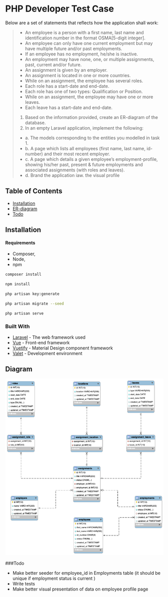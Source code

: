 # PHP Developer Test Case

Below are a set of statements that reflects how the application shall work:
> * An employee is a person with a first name, last name and identification
      number in the format OSMA[5-digit integer]. 
> * An employee can only have one current employment but may have multiple
      future and/or past employments.
> * If an employee has no employment, he/she is inactive. 
> * An employment may have none, one, or multiple assignments, past, current
      and/or future.
> * An assignment is given by an employer. 
> * An assignment is located in one or more countries.
> * While on an assignment, the employee has several roles. 
> * Each role has a start-date and end-date.
> * Each role has one of two types: Qualification or Position.
> * While on an assignment, the employee may have one or more leaves.
> * Each leave has a start-date and end-date.
> 1. Based on the information provided, create an ER-diagram of the database.
> 2. In an empty Laravel application, implement the following:
> * a. The models corresponding to the entities you modelled in task 1.
> * b. A page which lists all employees (first name, last name, id-number) and
  their most recent employer.
> * c. A page which details a given employee’s employment-profile, showing
  his/her past, present & future employments and associated
  assignments (with roles and leaves).
> * d. Brand the application iaw. the visual profile

## Table of Contents

- [Installation](#installation)
- [ER-diagram](#diagram)
- [Todo](#todo)

## Installation
#### Requirements
 * Composer, 
 * Node, 
 * npm

```bash
composer install
```
```bash
npm install
```
```bash
php artisan key:generate
```
```bash
php artisan migrate --seed
```
```bash
php artisan serve
```

### Built With

* [Laravel](https://laravel.com/) - The web framework used
* [Vue](https://vuejs.org/) - Front-end framework
* [Vuetify](https://vuetifyjs.com/) - Material Design component framework
* [Valet](https://laravel.com/docs/5.8/valet) - Development environment

## Diagram

![ER Diagram](https://github.com/SneX13/crewman/blob/master/public/img/crewman-diagram.png?raw=true)

###Todo

* Make better seeder for employee_id in Employments table (it should be unique if employment status is current )
* Write tests
* Make better visual presentation of data on employee profile page
